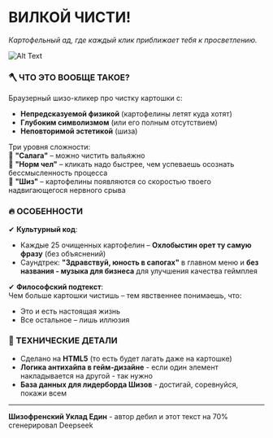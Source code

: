 # ВИЛКОЙ ЧИСТИ!  
*Картофельный ад, где каждый клик приближает тебя к просветлению.*  

![Alt Text](assets/gameplay.gif)

### **🪓 ЧТО ЭТО ВООБЩЕ ТАКОЕ?**  
Браузерный шизо-кликер про чистку картошки с:  
- **Непредсказуемой физикой** (картофелины летят куда хотят)  
- **Глубоким символизмом** (или его полным отсутствием)  
- **Неповторимой эстетикой** (шиза)

Три уровня сложности:  
🥔 **"Салага"** – можно чистить вальяжно  
🥔 **"Норм чел"** – кликать надо быстрее, чем успеваешь осознать бессмысленность процесса    
🥔 **"Шиз"** – картофелины появляются со скоростью твоего надвигающегося нервного срыва    

### **🔥 ОСОБЕННОСТИ**  
✔ **Культурный код**:  
- Каждые 25 очищенных картофелин – **Охлобыстин орет ту самую фразу** (без объяснений)  
- Саундтрек: **"Здравствуй, юность в сапогах"** в главном меню и **без названия - музыка для бизнеса** для улучшения качества геймплея

✔ **Философский подтекст**:  
Чем больше картошки чистишь – тем явственнее понимаешь, что:  
- Это и есть настоящая жизнь  
- Все остальное – лишь иллюзия  

### **📌 ТЕХНИЧЕСКИЕ ДЕТАЛИ**  
- Сделано на **HTML5** (то есть будет лагать даже на картошке)  
- **Логика антихайпа в гейм-дизайне** - если один элемент накладывается на другой - так нужно
- **База данных для лидерборда Шизов** - достигай, соревнуйся, покажи всем

---

**Шизофренский Уклад Един** - автор дебил и этот текст на 70% сгенерировал Deepseek
